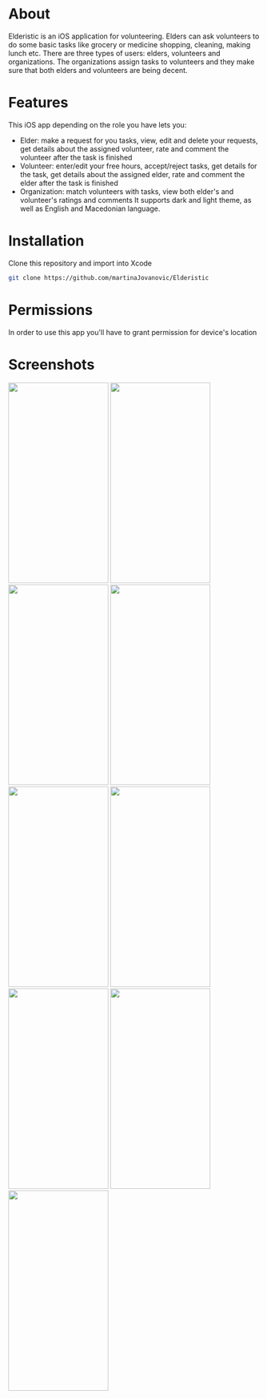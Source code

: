 # About

Elderistic is an iOS application for volunteering. Elders can ask volunteers to do some basic tasks like grocery or medicine shopping, cleaning, making lunch etc. 
There are three types of users: elders, volunteers and organizations. The organizations assign tasks to volunteers and they make sure that both elders and volunteers are being decent. 


# Features
This iOS app depending on the role you have lets you:
- Elder: make a request for you tasks, view, edit and delete your requests, get details about the assigned volunteer, rate and comment the volunteer after the task is finished
- Volunteer: enter/edit your free hours, accept/reject tasks, get details for the task, get details about the assigned elder, rate and comment the elder after the task is finished
- Organization: match volunteers with tasks, view both elder's and volunteer's ratings and comments
It supports dark and light theme, as well as English and Macedonian language.

# Installation
Clone this repository and import into Xcode
```sh
git clone https://github.com/martinaJovanovic/Elderistic
```
# Permissions
In order to use this app you'll have to grant permission for device's location

# Screenshots
<img src="https://user-images.githubusercontent.com/72557409/172900129-73340ece-e8cd-443f-b659-003b0ebf9a2d.png" width="200" height="400" /> <img src="https://user-images.githubusercontent.com/72557409/172900324-aec0b97d-395e-4013-a216-de6519d17efc.png" width="200" height="400" />
<img src="https://user-images.githubusercontent.com/72557409/172900459-7d7d4ec5-b7a0-4898-a489-4c546ccf250b.png" width="200" height="400" /> <img src="https://user-images.githubusercontent.com/72557409/172900569-4d4156e1-d561-41a7-99d6-5ff3f78994f4.png" width="200" height="400" />
<img src="https://user-images.githubusercontent.com/72557409/172900938-681f8ff8-2e6b-4ec2-bdd5-a64e9e511df5.png" width="200" height="400" /> <img src="https://user-images.githubusercontent.com/72557409/172901018-91092c26-ad42-483b-86c1-dcdc2bb6cf19.png" width="200" height="400" />
<img src="https://user-images.githubusercontent.com/72557409/172901128-0a1011d7-e4be-4a1e-bc77-9e8df49d69f0.png" width="200" height="400" /> <img src="https://user-images.githubusercontent.com/72557409/172901215-b835ccd1-1452-49d0-9833-0d80ff7c0033.png" width="200" height="400" /> 
<img src="https://user-images.githubusercontent.com/72557409/172901390-6d4f7d8e-f419-4fe1-b2d0-cf1af31c474b.png" width="200" height="400" />












